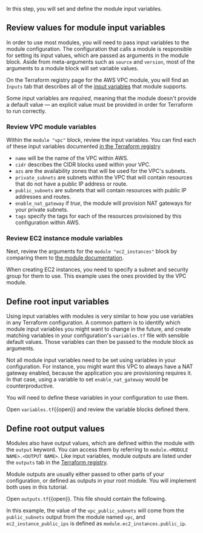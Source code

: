 In this step, you will set and define the module input variables.

## Review values for module input variables

In order to use most modules, you will need to pass input variables to the
module configuration. The configuration that calls a module is responsible for
setting its input values, which are passed as arguments in the module block.
Aside from meta-arguments such as `source` and `version`, most of the arguments 
to a module block will set variable values.

On the Terraform registry page for the AWS VPC module, you
will find an `Inputs` tab that describes all of the [input variables](https://registry.terraform.io/modules/terraform-aws-modules/vpc/aws/2.21.0?tab=inputs)
that module supports.

Some input variables are _required_, meaning that the module doesn't provide a
default value — an explicit value must be provided in order for Terraform to
run correctly.

### Review VPC module variables

Within the `module "vpc"` block, review the input variables. You
can find each of these input variables documented [in the Terraform
registry](https://registry.terraform.io/modules/terraform-aws-modules/vpc/aws/2.21.0?tab=inputs)

- `name` will be the name of the VPC within AWS.
- `cidr` describes the CIDR blocks used within your VPC.
- `azs` are the availability zones that will be used for the VPC's subnets.
- `private_subnets` are subnets within the VPC that will contain resources that
  do not have a public IP address or route.
- `public_subnets` are subnets that will contain resources with public IP
  addresses and routes.
- `enable_nat_gateway` if _true_, the module will provision NAT gateways for
  your private subnets.
- `tags` specify the tags for each of the resources provisioned by this
  configuration within AWS.

### Review EC2 instance module variables

Next, review the arguments for the `module "ec2_instances"` block by
comparing them to [the module
documentation](https://registry.terraform.io/modules/terraform-aws-modules/ec2-instance/aws/2.12.0?tab=inputs).

When creating EC2 instances, you need to specify a subnet and security group for
them to use. This example uses the ones provided by the VPC module.

## Define root input variables

Using input variables with modules is very similar to how you use variables in
any Terraform configuration. A common pattern is to identify which module input
variables you might want to change in the future, and create matching variables
in your configuration's `variables.tf` file with sensible default values. Those
variables can then be passed to the module block as arguments.

Not all module input variables need to be set using variables in your
configuration. For instance, you might want this VPC to always have a NAT
gateway enabled, because the application you are provisioning requires it. In
that case, using a variable to set `enable_nat_gateway` would be
counterproductive.

You will need to define these variables in your configuration to use them.

Open `variables.tf`{{open}} and review the variable blocks defined there.

## Define root output values

Modules also have output values, which are defined within the module with the
`output` keyword. You can access them by referring to `module.<MODULE NAME>.<OUTPUT NAME>`. Like input variables, module outputs are listed under the
`outputs` tab in the [Terraform
registry](https://registry.terraform.io/modules/terraform-aws-modules/vpc/aws/2.21.0?tab=outputs).

Module outputs are usually either passed to other parts of your configuration,
or defined as outputs in your root module. You will implement both uses in this tutorial.

Open `outputs.tf`{{open}}. This file should contain the following.

In this example, the value of the `vpc_public_subnets` will come from the
`public_subnets` output from the module named `vpc`, and
`ec2_instance_public_ips` is defined as `module.ec2_instances.public_ip`.